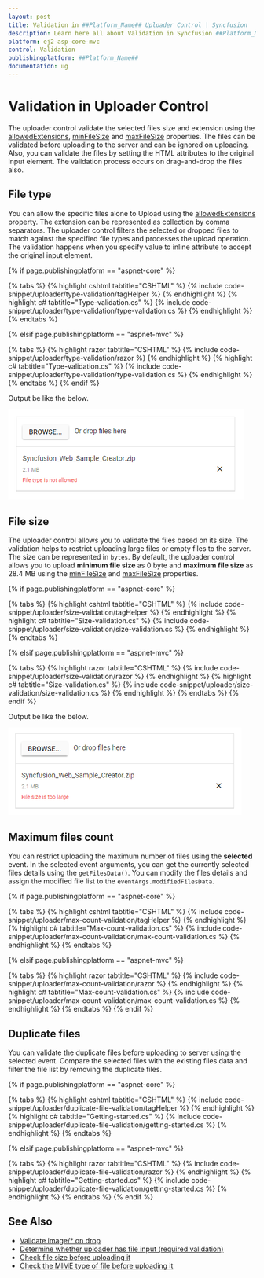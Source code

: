 ```yaml
---
layout: post
title: Validation in ##Platform_Name## Uploader Control | Syncfusion
description: Learn here all about Validation in Syncfusion ##Platform_Name## Uploader component of Syncfusion Essential JS 2 and more.
platform: ej2-asp-core-mvc
control: Validation
publishingplatform: ##Platform_Name##
documentation: ug
---
```



# Validation in Uploader Control

The uploader control validate the selected files size and extension using the [allowedExtensions](https://help.syncfusion.com/cr/aspnetcore-js2/Syncfusion.EJ2.Inputs.Uploader.html#Syncfusion_EJ2_Inputs_Uploader_AllowedExtensions), [minFileSize](https://help.syncfusion.com/cr/aspnetcore-js2/Syncfusion.EJ2.Inputs.Uploader.html#Syncfusion_EJ2_Inputs_Uploader_MinFileSize) and [maxFileSize](https://help.syncfusion.com/cr/aspnetcore-js2/Syncfusion.EJ2.Inputs.Uploader.html#Syncfusion_EJ2_Inputs_Uploader_MaxFileSize) properties. The files can be validated before uploading to the server and can be ignored on uploading. Also, you can validate the files by setting the HTML attributes to the original input element. 
The validation process occurs on drag-and-drop the files also.

## File type

You can allow the specific files alone to Upload using the [allowedExtensions](https://help.syncfusion.com/cr/aspnetcore-js2/Syncfusion.EJ2.Inputs.Uploader.html#Syncfusion_EJ2_Inputs_Uploader_AllowedExtensions) property. The extension can be represented as collection by comma separators. The uploader control filters the selected or dropped files to match against the specified file types and processes the upload operation. The validation happens when you specify value to inline attribute to accept the original input element.

{% if page.publishingplatform == "aspnet-core" %}

{% tabs %}
{% highlight cshtml tabtitle="CSHTML" %}
{% include code-snippet/uploader/type-validation/tagHelper %}
{% endhighlight %}
{% highlight c# tabtitle="Type-validation.cs" %}
{% include code-snippet/uploader/type-validation/type-validation.cs %}
{% endhighlight %}
{% endtabs %}

{% elsif page.publishingplatform == "aspnet-mvc" %}

{% tabs %}
{% highlight razor tabtitle="CSHTML" %}
{% include code-snippet/uploader/type-validation/razor %}
{% endhighlight %}
{% highlight c# tabtitle="Type-validation.cs" %}
{% include code-snippet/uploader/type-validation/type-validation.cs %}
{% endhighlight %}
{% endtabs %}
{% endif %}



Output be like the below.

![uploader](./images/uploader-valid-file.png)

## File size

The uploader control allows you to validate the files based on its size. The validation helps to restrict uploading large files or empty files to the server. The size can be represented in `bytes`. By default, the uploader control allows you to upload **minimum file size** as 0 byte and **maximum file size** as 28.4 MB using the [minFileSize](https://help.syncfusion.com/cr/aspnetcore-js2/Syncfusion.EJ2.Inputs.Uploader.html#Syncfusion_EJ2_Inputs_Uploader_MinFileSize) and [maxFileSize](https://help.syncfusion.com/cr/aspnetcore-js2/Syncfusion.EJ2.Inputs.Uploader.html#Syncfusion_EJ2_Inputs_Uploader_MaxFileSize) properties.

{% if page.publishingplatform == "aspnet-core" %}

{% tabs %}
{% highlight cshtml tabtitle="CSHTML" %}
{% include code-snippet/uploader/size-validation/tagHelper %}
{% endhighlight %}
{% highlight c# tabtitle="Size-validation.cs" %}
{% include code-snippet/uploader/size-validation/size-validation.cs %}
{% endhighlight %}
{% endtabs %}

{% elsif page.publishingplatform == "aspnet-mvc" %}

{% tabs %}
{% highlight razor tabtitle="CSHTML" %}
{% include code-snippet/uploader/size-validation/razor %}
{% endhighlight %}
{% highlight c# tabtitle="Size-validation.cs" %}
{% include code-snippet/uploader/size-validation/size-validation.cs %}
{% endhighlight %}
{% endtabs %}
{% endif %}



Output be like the below.

![uploader](./images/uploader-valid-size.png)

## Maximum files count

You can restrict uploading the maximum number of files using the **selected** event. In the selected event arguments, you can get the currently selected files details using the `getFilesData()`. You can modify the files details and assign the modified file list to the `eventArgs.modifiedFilesData`.

{% if page.publishingplatform == "aspnet-core" %}

{% tabs %}
{% highlight cshtml tabtitle="CSHTML" %}
{% include code-snippet/uploader/max-count-validation/tagHelper %}
{% endhighlight %}
{% highlight c# tabtitle="Max-count-validation.cs" %}
{% include code-snippet/uploader/max-count-validation/max-count-validation.cs %}
{% endhighlight %}
{% endtabs %}

{% elsif page.publishingplatform == "aspnet-mvc" %}

{% tabs %}
{% highlight razor tabtitle="CSHTML" %}
{% include code-snippet/uploader/max-count-validation/razor %}
{% endhighlight %}
{% highlight c# tabtitle="Max-count-validation.cs" %}
{% include code-snippet/uploader/max-count-validation/max-count-validation.cs %}
{% endhighlight %}
{% endtabs %}
{% endif %}



## Duplicate files

You can validate the duplicate files before uploading to server using the selected event. 
Compare the selected files with the existing files data and filter the file list by removing the duplicate files.

{% if page.publishingplatform == "aspnet-core" %}

{% tabs %}
{% highlight cshtml tabtitle="CSHTML" %}
{% include code-snippet/uploader/duplicate-file-validation/tagHelper %}
{% endhighlight %}
{% highlight c# tabtitle="Getting-started.cs" %}
{% include code-snippet/uploader/duplicate-file-validation/getting-started.cs %}
{% endhighlight %}
{% endtabs %}

{% elsif page.publishingplatform == "aspnet-mvc" %}

{% tabs %}
{% highlight razor tabtitle="CSHTML" %}
{% include code-snippet/uploader/duplicate-file-validation/razor %}
{% endhighlight %}
{% highlight c# tabtitle="Getting-started.cs" %}
{% include code-snippet/uploader/duplicate-file-validation/getting-started.cs %}
{% endhighlight %}
{% endtabs %}
{% endif %}



## See Also

* [Validate image/* on drop](./how-to/validate-image-on-drop)
* [Determine whether uploader has file input (required validation)](./how-to/determine-whether-the-uploader-has-input-file)
* [Check file size before uploading it](./how-to/check-file-size-before-uploading-it)
* [Check the MIME type of file before uploading it](./how-to/check-the-mime-type-of-file-before-upload-it)
